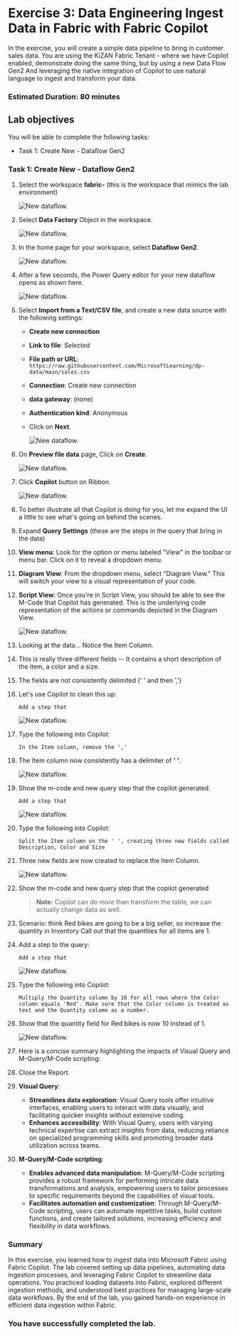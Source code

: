 # Exercise 3: Data Engineering Ingest Data in Fabric with Fabric Copilot

In the exercise, you will create a simple data pipeline to bring in customer sales data. You are using the KiZAN Fabric Tenant - where we have Copilot enabled, demonstrate doing the same thing, but by using a new Data Flow Gen2 And leveraging the native integration of Copilot to use natural language to ingest and transform your data.

### Estimated Duration: 80 minutes

## Lab objectives

You will be able to complete the following tasks:

- Task 1: Create New - Dataflow Gen2
 
### Task 1: Create New - Dataflow Gen2

1. Select the workspace **fabric-<inject key="DeploymentID" enableCopy="false"/>** (this is the workspace that mimics the lab environment)

   ![New dataflow.](./Images/26.png)

1. Select **Data Factory** Object in the workspace.

    ![New dataflow.](./Images/27.png)

1. In the home page for your workspace, select **Dataflow Gen2**. 

   ![New dataflow.](./Images/data-factorygen2.png)

1. After a few seconds, the Power Query editor for your new dataflow opens as shown here.

   ![New dataflow.](./Images/new-dataflow.png)

1. Select **Import from a Text/CSV file**, and create a new data source with the following settings:

    - **Create new connection**
    - **Link to file**: *Selected*
    - **File path or URL**: `https://raw.githubusercontent.com/MicrosoftLearning/dp-data/main/sales.csv`
    - **Connection**: Create new connection
    - **data gateway**: (none)
    - **Authentication kind**: Anonymous
    - Click on **Next**.

      ![New dataflow.](./Images/29.png)

1. On **Preview file data** page, Click on **Create**.

   ![New dataflow.](./Images/30.png)

1. Click **Copilot** button on Ribbon. 

    ![New dataflow.](./Images/31.png)

1. To better illustrate all that Copilot is doing for you, let me expand the UI a little to see what's going on behind the scenes.

1. Expand **Query Settings** (these are the steps in the query that bring in the data)

1. **View menu**: Look for the option or menu labeled "View" in the toolbar or menu bar. Click on it to reveal a dropdown menu.

1. **Diagram View**: From the dropdown menu, select "Diagram View." This will switch your view to a visual representation of your code.

1. **Script View**: Once you're in Script View, you should be able to see the M-Code that Copilot has generated. This is the underlying code representation of the actions or commands depicted in the Diagram View.

   ![New dataflow.](./Images/1.png)

1. Looking at the data… Notice the Item Column.

1. This is really three different fields -- It contains a short description of the item, a color and a size.

1.	The fields are not consistently delimited (' ' and then ',')

1. Let's use Copilot to clean this up:

    ```
   	Add a step that
    ```
    ![New dataflow.](./Images/3.png)

1. Type the following into Copilot:
 
    ```
    In the Item column, remove the ','
    ```
 
1. The Item column now consistently has a delimiter of **' '**.

   ![New dataflow.](./Images/4.png)

1. Show the m-code and new query step that the copilot generated.
 
   ```
   Add a step that
   ```
   ![New dataflow.](./Images/3.png)

1. Type the following into Copilot:
 
    ```
    Split the Item column on the ' ', creating three new fields called Description, Color and Size
    ```
 
1. Three new fields are now created to replace the Item Column.

   ![New dataflow.](./Images/5.png)
 
1. Show the m-code and new query step that the copilot generated
 
   >**Note:** Copilot can do more than transform the table, we can actually change data as well.

1. Scenario: think Red bikes are going to be a big seller, so increase the quantity in Inventory
Call out that the quantities for all items are 1.
 
1. Add a step to the query:

   ```
   Add a step that
   ```
   ![New dataflow.](./Images/3.png)

1. Type the following into Copilot:
 
    ```
    Multiply the Quantity column by 10 for all rows where the Color column equals 'Red'. Make sure that the Color column is treated as text and the Quantity column as a number.
    ```
 
1. Show that the quantity field for Red bikes is now 10 instead of 1.

   ![New dataflow.](./Images/6.png)
 
1. Here is a concise summary highlighting the impacts of Visual Query and M-Query/M-Code scripting:

1. Close the Report.

1. **Visual Query**:
   - **Streamlines data exploration**: Visual Query tools offer intuitive interfaces, enabling users to interact with data visually, and facilitating quicker insights without extensive coding.
   - **Enhances accessibility**: With Visual Query, users with varying technical expertise can extract insights from data, reducing reliance on specialized programming skills and promoting broader data utilization across teams.

2. **M-Query/M-Code scripting**:
   - **Enables advanced data manipulation**: M-Query/M-Code scripting provides a robust framework for performing intricate data transformations and analysis, empowering users to tailor processes to specific requirements beyond the capabilities of visual tools.
   - **Facilitates automation and customization**: Through M-Query/M-Code scripting, users can automate repetitive tasks, build custom functions, and create tailored solutions, increasing efficiency and flexibility in data workflows.

### Summary

In this exercise, you learned how to ingest data into Microsoft Fabric using Fabric Copilot. The lab covered setting up data pipelines, automating data ingestion processes, and leveraging Fabric Copilot to streamline data operations. You practiced loading datasets into Fabric, explored different ingestion methods, and understood best practices for managing large-scale data workflows. By the end of the lab, you gained hands-on experience in efficient data ingestion within Fabric.

### You have successfully completed the lab.
